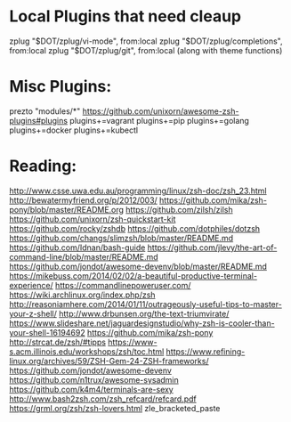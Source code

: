 # Local Plugins that need cleaup #
zplug "$DOT/zplug/vi-mode", from:local
zplug "$DOT/zplug/completions", from:local
zplug "$DOT/zplug/git", from:local (along with theme functions)

# Misc Plugins: #
prezto "modules/*"
https://github.com/unixorn/awesome-zsh-plugins#plugins
plugins+=vagrant
plugins+=pip
plugins+=golang
plugins+=docker
plugins+=kubectl

# Reading: #
http://www.csse.uwa.edu.au/programming/linux/zsh-doc/zsh_23.html
http://bewatermyfriend.org/p/2012/003/
https://github.com/mika/zsh-pony/blob/master/README.org
https://github.com/zilsh/zilsh
https://github.com/unixorn/zsh-quickstart-kit
https://github.com/rocky/zshdb
https://github.com/dotphiles/dotzsh
https://github.com/changs/slimzsh/blob/master/README.md
https://github.com/Idnan/bash-guide
https://github.com/jlevy/the-art-of-command-line/blob/master/README.md
https://github.com/jondot/awesome-devenv/blob/master/README.md
https://mikebuss.com/2014/02/02/a-beautiful-productive-terminal-experience/
https://commandlinepoweruser.com/
https://wiki.archlinux.org/index.php/zsh
http://reasoniamhere.com/2014/01/11/outrageously-useful-tips-to-master-your-z-shell/
http://www.drbunsen.org/the-text-triumvirate/
https://www.slideshare.net/jaguardesignstudio/why-zsh-is-cooler-than-your-shell-16194692
https://github.com/mika/zsh-pony
http://strcat.de/zsh/#tipps
https://www-s.acm.illinois.edu/workshops/zsh/toc.html
https://www.refining-linux.org/archives/59/ZSH-Gem-24-ZSH-frameworks/
https://github.com/jondot/awesome-devenv
https://github.com/n1trux/awesome-sysadmin
https://github.com/k4m4/terminals-are-sexy
http://www.bash2zsh.com/zsh_refcard/refcard.pdf
https://grml.org/zsh/zsh-lovers.html
zle_bracketed_paste
